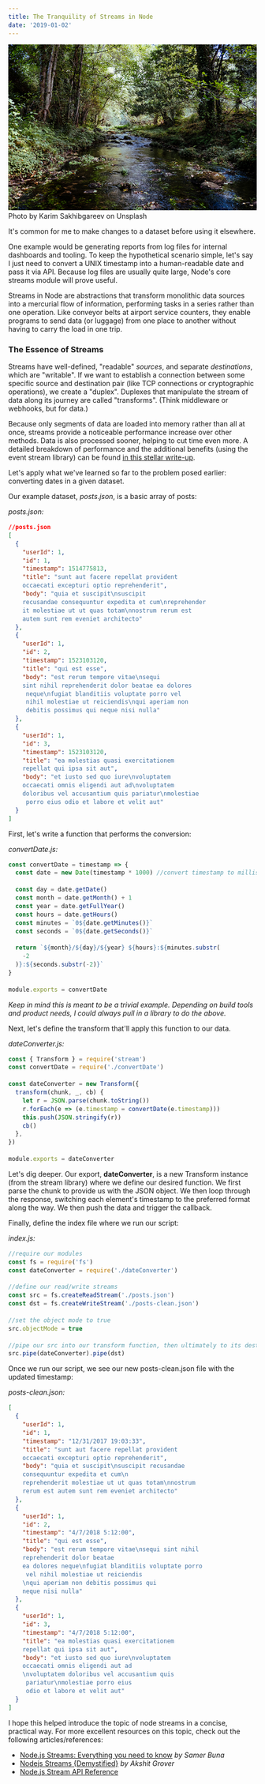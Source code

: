 ```yaml
---
title: The Tranquility of Streams in Node
date: '2019-01-02'
---
```


<div id="img-container">
<img id="streams-img" src="./images/streams-article.jpg">
<div class="src-container"><span class="source">Photo by Karim Sakhibgareev on Unsplash</span></div>
</div>

It's common for me to make changes to a dataset before using it elsewhere.

One example would be generating reports from log files for internal dashboards and tooling. To keep the hypothetical scenario simple, let's say I just need to convert a UNIX timestamp into a human-readable date and pass it via API. Because log files are usually quite large, Node's core streams module will prove useful.

Streams in Node are abstractions that transform monolithic data sources into a mercurial flow of information, performing tasks in a series rather than one operation. Like conveyor belts at airport service counters, they enable programs to send data (or luggage) from one place to another without having to carry the load in one trip.

### The Essence of Streams

Streams have well-defined, "readable" _sources_, and separate _destinations_, which are "writable". If we want to establish a connection between some specific source and destination pair (like TCP connections or cryptographic operations), we create a "duplex". Duplexes that manipulate the stream of data along its journey are called "transforms". (Think middleware or webhooks, but for data.)

Because only segments of data are loaded into memory rather than all at once, streams provide a noticeable performance increase over other methods. Data is also processed sooner, helping to cut time even more. A detailed breakdown of performance and the additional benefits (using the event stream library) can be found <a href="https://itnext.io/using-node-js-to-read-really-really-large-files-pt-1-d2057fe76b33" target="_blank">in this stellar write-up</a>.

Let's apply what we've learned so far to the problem posed earlier: converting dates in a given dataset.

Our example dataset, _posts.json_, is a basic array of posts:

_posts.json:_

```json
//posts.json
[
  {
    "userId": 1,
    "id": 1,
    "timestamp": 1514775813,
    "title": "sunt aut facere repellat provident
    occaecati excepturi optio reprehenderit",
    "body": "quia et suscipit\nsuscipit
    recusandae consequuntur expedita et cum\nreprehender
    it molestiae ut ut quas totam\nnostrum rerum est
    autem sunt rem eveniet architecto"
  },
  {
    "userId": 1,
    "id": 2,
    "timestamp": 1523103120,
    "title": "qui est esse",
    "body": "est rerum tempore vitae\nsequi
    sint nihil reprehenderit dolor beatae ea dolores
     neque\nfugiat blanditiis voluptate porro vel
     nihil molestiae ut reiciendis\nqui aperiam non
     debitis possimus qui neque nisi nulla"
  },
  {
    "userId": 1,
    "id": 3,
    "timestamp": 1523103120,
    "title": "ea molestias quasi exercitationem
    repellat qui ipsa sit aut",
    "body": "et iusto sed quo iure\nvoluptatem
    occaecati omnis eligendi aut ad\nvoluptatem
    doloribus vel accusantium quis pariatur\nmolestiae
     porro eius odio et labore et velit aut"
  }
]
```

First, let's write a function that performs the conversion:

_convertDate.js:_

```javascript
const convertDate = timestamp => {
  const date = new Date(timestamp * 1000) //convert timestamp to milliseconds

  const day = date.getDate()
  const month = date.getMonth() + 1
  const year = date.getFullYear()
  const hours = date.getHours()
  const minutes = `0${date.getMinutes()}`
  const seconds = `0${date.getSeconds()}`

  return `${month}/${day}/${year} ${hours}:${minutes.substr(
    -2
  )}:${seconds.substr(-2)}`
}

module.exports = convertDate
```

_Keep in mind this is meant to be a trivial example. Depending on build tools and product needs, I could always pull in a library to do the above._

Next, let's define the transform that'll apply this function to our data.

_dateConverter.js:_

```javascript
const { Transform } = require('stream')
const convertDate = require('./convertDate')

const dateConverter = new Transform({
  transform(chunk, _, cb) {
    let r = JSON.parse(chunk.toString())
    r.forEach(e => (e.timestamp = convertDate(e.timestamp)))
    this.push(JSON.stringify(r))
    cb()
  },
})

module.exports = dateConverter
```

Let's dig deeper. Our export, <b>dateConverter</b>, is a new Transform instance (from the stream library) where we define our desired function. We first parse the chunk to provide us with the JSON object. We then loop through the response, switching each element's timestamp to the preferred format along the way. We then push the data and trigger the callback.

Finally, define the index file where we run our script:

_index.js:_

```javascript
//require our modules
const fs = require('fs')
const dateConverter = require('./dateConverter')

//define our read/write streams
const src = fs.createReadStream('./posts.json')
const dst = fs.createWriteStream('./posts-clean.json')

//set the object mode to true
src.objectMode = true

//pipe our src into our transform function, then ultimately to its destination
src.pipe(dateConverter).pipe(dst)
```

Once we run our script, we see our new posts-clean.json file with the updated timestamp:

_posts-clean.json:_

```json
[
  {
    "userId": 1,
    "id": 1,
    "timestamp": "12/31/2017 19:03:33",
    "title": "sunt aut facere repellat provident
    occaecati excepturi optio reprehenderit",
    "body": "quia et suscipit\nsuscipit recusandae
    consequuntur expedita et cum\n
    reprehenderit molestiae ut ut quas totam\nnostrum
    rerum est autem sunt rem eveniet architecto"
  },
  {
    "userId": 1,
    "id": 2,
    "timestamp": "4/7/2018 5:12:00",
    "title": "qui est esse",
    "body": "est rerum tempore vitae\nsequi sint nihil
    reprehenderit dolor beatae
    ea dolores neque\nfugiat blanditiis voluptate porro
     vel nihil molestiae ut reiciendis
    \nqui aperiam non debitis possimus qui
    neque nisi nulla"
  },
  {
    "userId": 1,
    "id": 3,
    "timestamp": "4/7/2018 5:12:00",
    "title": "ea molestias quasi exercitationem
    repellat qui ipsa sit aut",
    "body": "et iusto sed quo iure\nvoluptatem
    occaecati omnis eligendi aut ad
    \nvoluptatem doloribus vel accusantium quis
     pariatur\nmolestiae porro eius
     odio et labore et velit aut"
  }
]
```

I hope this helped introduce the topic of node streams in a concise, practical way. For more excellent resources on this topic, check out the following articles/references:

- <a href="https://medium.freecodecamp.org/node-js-streams-everything-you-need-to-know-c9141306be93" target="_blank">Node.js Streams: Everything you need to know</a> _by Samer Buna_
- <a href="https://codeburst.io/nodejs-streams-demystified-e0b583f0005" target="_blank">Nodejs Streams {Demystified}</a> _by Akshit Grover_
- <a href="https://nodejs.org/api/stream.html" target="_blank">Node.js Stream API Reference</a>
